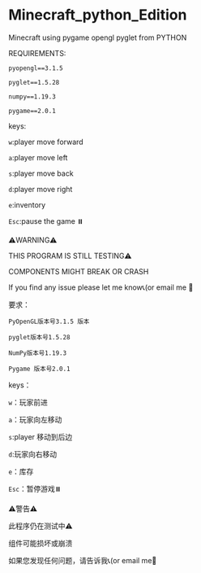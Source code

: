 # Minecraft_python_Edition
Minecraft using pygame opengl pyglet from PYTHON

REQUIREMENTS:

```pyopengl==3.1.5```

```pyglet==1.5.28```

```numpy==1.19.3```

```pygame==2.0.1```

keys:

```w```:player move forward

```a```:player move left

```s```:player move back

```d```:player move right

```e```:inventory

```Esc```:pause the game ⏸️


⚠️WARNING⚠️

THIS PROGRAM IS STILL TESTING⚠️

COMPONENTS MIGHT BREAK OR CRASH

If you find any issue please let me know📞(or email me 📧

要求：

```PyOpenGL版本号3.1.5 版本```

```pyglet版本号1.5.28```

```NumPy版本号1.19.3```

```Pygame 版本号2.0.1```

keys：

```w```：玩家前进

```a```：玩家向左移动

```s```:player 移动到后边

```d```:玩家向右移动

```e```：库存

```Esc```：暂停游戏⏸️

⚠️警告⚠️

此程序仍在测试中⚠️

组件可能损坏或崩溃

如果您发现任何问题，请告诉我📞(or email me📧
